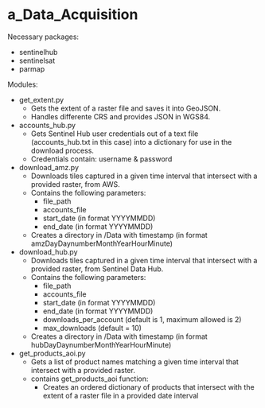 # a_Data_Acquisition

Necessary packages:
* sentinelhub
* sentinelsat
* parmap

Modules:
* get_extent.py
    * Gets the extent of a raster file and saves it into GeoJSON.
    * Handles differente CRS and provides JSON in WGS84.
* accounts_hub.py
    * Gets Sentinel Hub user credentials out of a text file (accounts_hub.txt in this case) into a dictionary for use in the download process.
    * Credentials contain: username & password
* download_amz.py
    * Downloads tiles captured in a given time interval that intersect with a provided raster, from AWS.
    * Contains the following parameters:
        * file_path
        * accounts_file 
        * start_date (in format YYYYMMDD)
        * end_date (in format YYYYMMDD)
    * Creates a directory in /Data with timestamp (in format amzDayDaynumberMonthYearHourMinute)
* download_hub.py
    * Downloads tiles captured in a given time interval that intersect with a provided raster, from Sentinel Data Hub.
    * Contains the following parameters:
        * file_path
        * accounts_file 
        * start_date (in format YYYYMMDD)
        * end_date (in format YYYYMMDD)
        * downloads_per_account (default is 1, maximum allowed is 2)
        * max_downloads (default = 10)
    * Creates a directory in /Data with timestamp (in format hubDayDaynumberMonthYearHourMinute)
* get_products_aoi.py
    * Gets a list of product names matching a given time interval that intersect with a provided raster.
    * contains get_products_aoi function: 
         * Creates an ordered dictionary of products that intersect with the extent of a raster file in a provided date interval